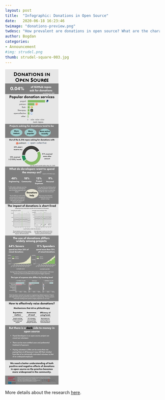 ```yaml
---
layout: post
title:  "Infographic: Donations in Open Source"
date:   2020-06-18 16:23:46
twimage: "donations-preview.png"
twdesc: "How prevalent are donations in open source? What are the characteristics of projects asking for and receiving donations? What reasons do maintainers give when asking for donations? How much does receiving donations associate with observable outcomes such as increased activity? How are the funds being spent?"
author: Bogdan
categories: 
- Announcement
#img: strudel.png
thumb: strudel-square-003.jpg
---
```



![STRUDEL](/assets/img/info-donations.svg)

More details about the research [here](../../papers/overney20donations.pdf).